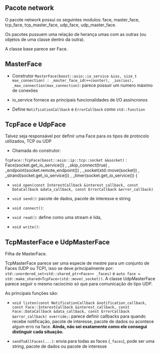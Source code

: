 ## Pacote network

O pacote network possui os seguintes modulos: face, master_face, tcp_face, tcp_master_face, udp_face, udp_master_face.

Os pacotes pussuem uma relação de herança umas com as outras (ou objetos de uma classe dentro da outra).

A classe base parece ser Face.

## MasterFace

- Construtor ``MasterFace(boost::asio::io_service &ios, size_t max_connection) : _master_face_id(++counter), _ios(ios), _max_connection(max_connection)``: parece possuir um numero máximo de conexões
 - io_service fornece as principais funcionalidades de I/O assíncronos

- Define ``NotificationCallback`` e ``ErrorCallback`` como ``std::function``

## TcpFace e UdpFace

Talvez seja responsável por definir uma Face para os tipos de protocolo utilizados, TCP ou UDP

- Chamada do construtor: 

``TcpFace::TcpFace(boost::asio::ip::tcp::socket &&socket)``
        : Face(socket.get_io_service())
        , _skip_connect(true)
        , _endpoint(socket.remote_endpoint())
        , _socket(std::move(socket))
        , _strand(socket.get_io_service())
        , _timer(socket.get_io_service()) {
        
- ``void open(const InterestCallback &interest_callback, const DataCallback &data_callback, const ErrorCallback &error_callback)``

- ``void send()``: pacote de dados, pacote de interesse e string

- ``void connect()``:

- ``void read()``: define como uma stream é lida, 

- ``void write()``:

## TcpMasterFace e UdpMasterFace

Filha de MasterFace.

TcpMasterFace parece ser uma especie de mestre para um conjunto de Faces (UDP ou TCP), isso se deve principalmente por: ``std::unordered_set<std::shared_ptr<Face>> _faces)`` e ``auto face = std::make_shared<TcpFace>(std::move(_socket))``. A classe UdpMasterFace parece seguir o mesmo raciocinio só que para comunicação do tipo UDP.

As principais funções são:

- ``void listen(const NotificationCallback &notification_callback, const Face::InterestCallback &interest_callback,
                const Face::DataCallback &data_callback, const ErrorCallback &error_callback) override;``: parece definir callbacks para quando recebe notificação, pacote de interesse, pacote de dados ou acontece algum erro na face. **Ainda, não sei exatamente como ele consegui distinguir cada situação.**  

- ``sendToAllFaces(...)``: envia para todas as faces (``_faces``), pode ser uma string, pacote de dados ou pacote de interesse
